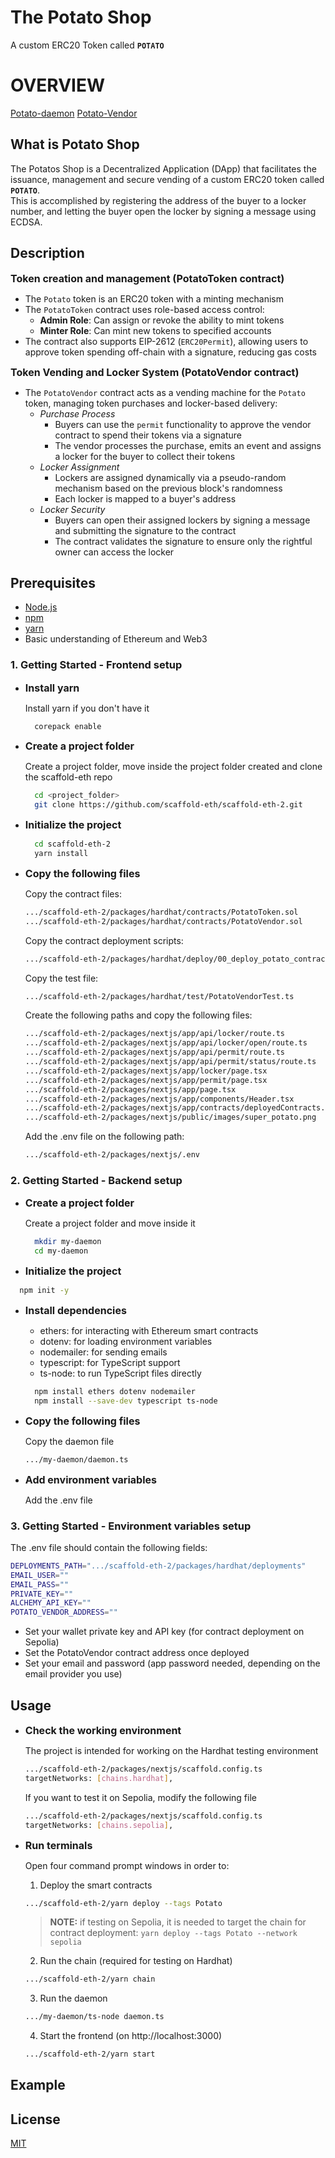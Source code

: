 # The Potato Shop
A custom ERC20 Token called **`POTATO`**

# OVERVIEW
 [Potato-daemon](https://github.com/SireMartin/evm_bootcamp_25_group5/tree/main/potatoVendor/potato-daemon)
 [Potato-Vendor](https://github.com/SireMartin/evm_bootcamp_25_group5/tree/main/potatoVendor/potato-vendor)
 
## What is Potato Shop
The Potatos Shop is a Decentralized Application (DApp) that facilitates the issuance, management and secure vending of a custom ERC20 token called **`POTATO`**.  
This is accomplished by registering the address of the buyer to a locker number, and letting the buyer open the locker by signing a message using ECDSA.

## Description

**<span style="font-size: 16px;">Token creation and management (PotatoToken contract)</span>**

- The `Potato` token is an ERC20 token with a minting mechanism
- The `PotatoToken` contract uses role-based access control:
  - **Admin Role**: Can assign or revoke the ability to mint tokens
  - **Minter Role**: Can mint new tokens to specified accounts
- The contract also supports EIP-2612 (`ERC20Permit`), allowing users to approve token spending off-chain with a signature, reducing gas costs

**<span style="font-size: 16px;">Token Vending and Locker System (PotatoVendor contract)</span>**

- The `PotatoVendor` contract acts as a vending machine for the `Potato` token, managing token purchases and locker-based delivery:
  - *Purchase Process*
    - Buyers can use the `permit` functionality to approve the vendor contract to spend their tokens via a signature
    - The vendor processes the purchase, emits an event and assigns a locker for the buyer to collect their tokens
  - *Locker Assignment*
    - Lockers are assigned dynamically via a pseudo-random mechanism based on the previous block's randomness
    - Each locker is mapped to a buyer's address
  - *Locker Security*
    - Buyers can open their assigned lockers by signing a message and submitting the signature to the contract
    - The contract validates the signature to ensure only the rightful owner can access the locker

## Prerequisites

- [Node.js](https://nodejs.org/en/docs/guides/getting-started-guide/)
- [npm](https://docs.npmjs.com/cli/v9/configuring-npm/install)
- [yarn](https://yarnpkg.com/getting-started/install)
- Basic understanding of Ethereum and Web3

### 1. Getting Started - Frontend setup

- **<span style="font-size: 16px;">Install yarn</span>**

  Install yarn if you don't have it

  ```bash
    corepack enable
  ```

- **<span style="font-size: 16px;">Create a project folder</span>**

  Create a project folder, move inside the project folder created and clone the scaffold-eth repo

  ```bash
    cd <project_folder>
    git clone https://github.com/scaffold-eth/scaffold-eth-2.git
  ```

- **<span style="font-size: 16px;">Initialize the project</span>**

  ```bash
    cd scaffold-eth-2
    yarn install
  ```

- **<span style="font-size: 16px;">Copy the following files</span>**

    Copy the contract files:

    ```bash
    .../scaffold-eth-2/packages/hardhat/contracts/PotatoToken.sol
    .../scaffold-eth-2/packages/hardhat/contracts/PotatoVendor.sol
    ```

    Copy the contract deployment scripts:

    ```bash
    .../scaffold-eth-2/packages/hardhat/deploy/00_deploy_potato_contracts.ts
    ```

    Copy the test file:

    ```bash
    .../scaffold-eth-2/packages/hardhat/test/PotatoVendorTest.ts
    ```

    Create the following paths and copy the following files:

    ```bash
    .../scaffold-eth-2/packages/nextjs/app/api/locker/route.ts
    .../scaffold-eth-2/packages/nextjs/app/api/locker/open/route.ts
    .../scaffold-eth-2/packages/nextjs/app/api/permit/route.ts
    .../scaffold-eth-2/packages/nextjs/app/api/permit/status/route.ts
    .../scaffold-eth-2/packages/nextjs/app/locker/page.tsx
    .../scaffold-eth-2/packages/nextjs/app/permit/page.tsx
    .../scaffold-eth-2/packages/nextjs/app/page.tsx
    .../scaffold-eth-2/packages/nextjs/app/components/Header.tsx
    .../scaffold-eth-2/packages/nextjs/app/contracts/deployedContracts.ts
    .../scaffold-eth-2/packages/nextjs/public/images/super_potato.png
    ```

    Add the .env file on the following path:

    ```bash
    .../scaffold-eth-2/packages/nextjs/.env
    ```

### 2. Getting Started - Backend setup

- **<span style="font-size: 16px;">Create a project folder</span>**

  Create a project folder and move inside it

  ```bash
    mkdir my-daemon
    cd my-daemon
  ```

 - **<span style="font-size: 16px;">Initialize the project</span>**

  ```bash
    npm init -y
  ```

 - **<span style="font-size: 16px;">Install dependencies</span>**

   - ethers: for interacting with Ethereum smart contracts
   - dotenv: for loading environment variables
   - nodemailer: for sending emails
   - typescript: for TypeScript support
   - ts-node: to run TypeScript files directly

   ```bash
     npm install ethers dotenv nodemailer
     npm install --save-dev typescript ts-node
   ```

- **<span style="font-size: 16px;">Copy the following files</span>**

  Copy the daemon file

  ```bash
  .../my-daemon/daemon.ts
  ```

- **<span style="font-size: 16px;">Add environment variables</span>**

  Add the .env file

### 3. Getting Started - Environment variables setup

The .env file should contain the following fields:

```bash
DEPLOYMENTS_PATH=".../scaffold-eth-2/packages/hardhat/deployments"
EMAIL_USER=""
EMAIL_PASS=""
PRIVATE_KEY=""
ALCHEMY_API_KEY=""
POTATO_VENDOR_ADDRESS=""
```

- Set your wallet private key and API key (for contract deployment on Sepolia)
- Set the PotatoVendor contract address once deployed
- Set your email and password (app password needed, depending on the email provider you use)

## Usage

- **<span style="font-size: 16px;">Check the working environment</span>**

  The project is intended for working on the Hardhat testing environment

  ```bash
  .../scaffold-eth-2/packages/nextjs/scaffold.config.ts
  targetNetworks: [chains.hardhat],
  ```

  If you want to test it on Sepolia, modify the following file

  ```bash
  .../scaffold-eth-2/packages/nextjs/scaffold.config.ts
  targetNetworks: [chains.sepolia],
  ```

- **<span style="font-size: 16px;">Run terminals</span>**

  Open four command prompt windows in order to:

  1. Deploy the smart contracts
 
    ```bash
    .../scaffold-eth-2/yarn deploy --tags Potato
    ```

    > **NOTE:** if testing on Sepolia, it is needed to target the chain for contract deployment: `yarn deploy --tags Potato --network sepolia`

  2. Run the chain (required for testing on Hardhat)
 
    ```bash
    .../scaffold-eth-2/yarn chain
    ```

  3. Run the daemon
 
    ```bash
    .../my-daemon/ts-node daemon.ts
    ```

  4. Start the frontend (on http://localhost:3000)
 
    ```bash
    .../scaffold-eth-2/yarn start
    ```

## Example



## License

[MIT](LICENSE) 
